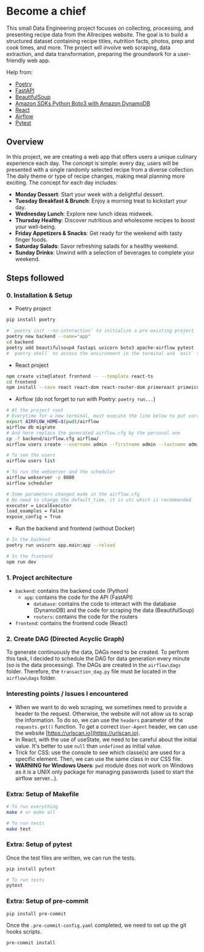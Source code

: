 # Become a chief

This small Data Engineering project focuses on collecting, processing, and presenting recipe data from the Allrecipes website. The goal is to build a structured dataset containing recipe titles, nutrition facts, photos, prep and cook times, and more. The project will involve web scraping, data extraction, and data transformation, preparing the groundwork for a user-friendly web app.

Help from:

- [Poetry](https://python-poetry.org)
- [FastAPI](https://fastapi.tiangolo.com)
- [BeautifulSoup](https://www.crummy.com/software/BeautifulSoup/)
- [Amazon SDKs Python Boto3 with Amazon DynamoDB](https://boto3.amazonaws.com/v1/documentation/api/latest/guide/dynamodb.html)
- [React](https://react.dev)
- [Airflow](https://airflow.apache.org)
- [Pytest](https://docs.pytest.org)

## Overview

In this project, we are creating a web app that offers users a unique culinary experience each day. The concept is simple: every day, users will be presented with a single randomly selected recipe from a diverse collection. The daily theme or type of recipe changes, making meal planning more exciting. The concept for each day includes:

- **Monday Dessert**: Start your week with a delightful dessert.
- **Tuesday Breakfast & Brunch**: Enjoy a morning treat to kickstart your day.
- **Wednesday Lunch**: Explore new lunch ideas midweek.
- **Thursday Healthy**: Discover nutritious and wholesome recipes to boost your well-being.
- **Friday Appetizers & Snacks**: Get ready for the weekend with tasty finger foods.
- **Saturday Salads**: Savor refreshing salads for a healthy weekend.
- **Sunday Drinks**: Unwind with a selection of beverages to complete your weekend.

## Steps followed

### 0. Installation & Setup

- Poetry project

```bash
pip install poetry

# `poetry init --no-interaction` to initialize a pre-existing project
poetry new backend --name="app"
cd backend
poetry add beautifulsoup4 fastapi uvicorn boto3 apache-airflow pytest
# `poetry shell` to access the environment in the terminal and `exit` to exit the environment
```

- React project

```bash
npm create vite@latest frontend -- --template react-ts
cd frontend
npm install --save react react-dom react-router-dom primereact primeicons primeflex @mui/icons-material @mui/material @emotion/styled @emotion/react
```

- Airflow (do not forget to run with Poetry: `poetry run...`)

```bash
# At the project root
# Everytime for a new terminal, must execute the line below to put correctly the AIRFLOW_HOME
export AIRFLOW_HOME=$(pwd)/airflow
airflow db migrate
# And here replace the generated airflow.cfg by the personal one
cp -f backend/airflow.cfg airflow/
airflow users create --username admin --firstname admin --lastname admin --role Admin --email admin --password admin

# To see the users
airflow users list

# To run the webserver and the scheduler
airflow webserver -p 8080
airflow scheduler
```

```bash
# Some parameters changed made in the airflow.cfg
# No need to change the default_time, it is utc which is recommended
executor = LocalExecutor
load_examples = False
expose_config = True
```

- Run the backend and frontend (without Docker)

```bash
# In the backend
poetry run uvicorn app.main:app --reload

# In the frontend
npm run dev
```

### 1. Project architecture

- `backend`: contains the backend code (Python)
  - `app`: contains the code for the API (FastAPI)
    - `database`: contains the code to interact with the database (DynamoDB) and the code for scraping the data (BeautifulSoup)
    - `routers`: contains the code for the routers
- `frontend`: contains the frontend code (React)

### 2. Create DAG (Directed Acyclic Graph)

To generate continuously the data, DAGs need to be created. To perform this task, I decided to schedule the DAG for data generation every minute (so is the data processing). The DAGs are created in the `airflow\dags` folder.
Therefore, the `transaction_dag.py` file must be located in the `airflow\dags` folder.

### Interesting points / Issues I encountered

- When we want to do web scraping, we sometimes need to provide a header to the request. Otherwise, the website will not allow us to scrap the information. To do so, we can use the `headers` parameter of the `requests.get()` function. To get a correct `User-Agent` header, we can use the website [https://urlscan.io](https://urlscan.io).
- In React, with the use of useState, we need to be careful about the initial value. It's better to use `null` than `undefined` as initial value.
- Trick for CSS: use the console to see which classe(s) are used for a specific element. Then, we can use the same class in our CSS file.
- **WARNING for Windows Users**: `pwd` module does not work on Windows as it is a UNIX only package for managing passwords (used to start the airflow server...).

### Extra: Setup of Makefile

```bash
# To run everything
make # or make all

# To run tests
make test
```

### Extra: Setup of pytest

Once the test files are written, we can run the tests.

```bash
pip install pytest

# To run tests
pytest
```

### Extra: Setup of pre-commit

```bash
pip install pre-commit
```

Once the `.pre-commit-config.yaml` completed, we need to set up the git hooks scripts.

```bash
pre-commit install
```
